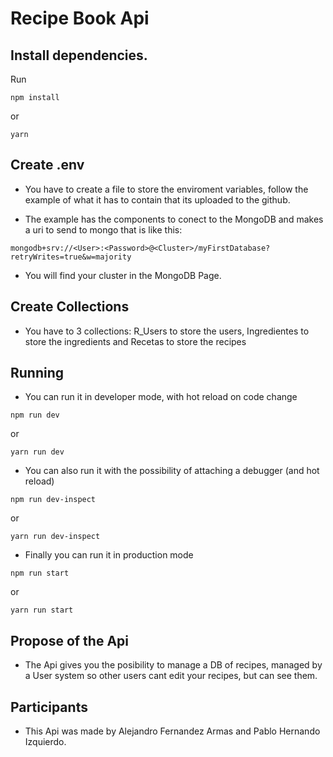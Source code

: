 # Recipe Book Api

## Install dependencies.

Run

```
npm install
```

or

```
yarn
```

## Create .env
 
 * You have to create a file to store the enviroment variables, follow the example of what it has to contain that its uploaded to the github.

 * The example has the components to conect to the MongoDB and makes a uri to send to mongo that is like this: 
 ```
 mongodb+srv://<User>:<Password>@<Cluster>/myFirstDatabase?retryWrites=true&w=majority
 ```
 * You will find your cluster in the MongoDB Page.

 ## Create Collections
  * You have to 3 collections: R_Users to store the users, Ingredientes to store the ingredients and Recetas to store the recipes

 
 
## Running

 * You can run it in developer mode, with hot reload on code change

```
npm run dev
``` 
or
```
yarn run dev
```

 * You can also run it with the possibility of attaching a debugger (and hot reload)


```
npm run dev-inspect
``` 
or
```
yarn run dev-inspect
```

 * Finally you can run it in production mode


```
npm run start
``` 
or
```
yarn run start
```

## Propose of the Api

 * The Api gives you the posibility to manage a DB of recipes, managed by a User system so other users cant edit your recipes, but can see them.

## Participants

 * This Api was made by Alejandro Fernandez Armas and Pablo Hernando Izquierdo.
